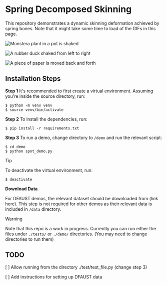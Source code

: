 # Spring Decomposed Skinning
 This repository demonstrates a dynamic skinning deformation achieved by spring bones. Note that it might take some time to load of the GIFs in this page.

![Monstera plant in a pot is shaked](./assets/monstera.gif)

![A rubber duck shaked from left to right](./assets/duck.gif)

![A piece of paper is moved back and forth](./assets/cloth.gif)


## Installation Steps

**Step 1** It's recommended to first create a virtual environment. Assuming you're inside the source directory, run:
```
$ python -m venv venv
$ source venv/bin/activate
```
**Step 2** To install the dependencies, run:
```
$ pip install -r requirements.txt
```

**Step 3** To run a demo, change directory to ``/demo`` and run the relevant script:
```
$ cd demo
$ python spot_demo.py
```

> [!TIP]
> To deactivate the virtual environment, run:
>
> `` $ deactivate ``

**Download Data**
 
For DFAUST demos, the relevant dataset should be downloaded from (link here). This step is not required for other demos as their relevant data is included in ``/data`` directory.

> [!WARNING]
>  Note that this repo is a work in progress. Currently you can run either the files under ``./tests/`` or ``./demo/`` directories. (You may need to change directories to run them)


## TODO
[ ] Allow running from the directory ./test/test_file.py (change step 3)

[ ] Add instructions for setting up DFAUST data